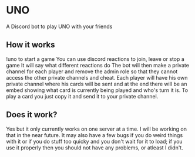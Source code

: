 # UNO
A Discord bot to play UNO with your friends
## How it works
!uno to start a game
You can use discord reactions to join, leave or stop a game
It will say what different reactions do
The bot will then make a private channel for each player and remove the admin role so that they cannot access the other private channels and cheat.
Each player will have his own private channel where his cards will be sent and at the end there will be an embed showing what card is currently being played and who's turn it is.
To play a card you just copy it and send it to your private channel.
## Does it work?
Yes but it only currently works on one server at a time.
I will be working on that in the near future.
It may also have a few bugs if you do weird things with it or if you do stuff too quicky and you don't wait for it to load; if you use it properly then you should not have any problems, or atleast I didn't.


